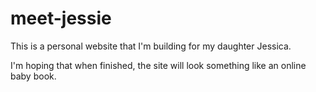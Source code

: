 # meet-jessie

This is a personal website that I'm building for my daughter Jessica.

I'm hoping that when finished, the site will look something like an online baby book. 